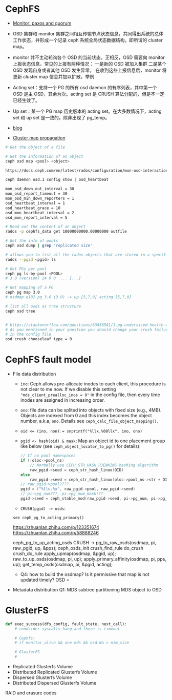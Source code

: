 # CephFS

- [Monitor: paxos and quorum](https://docs.ceph.com/en/latest/architecture/)

- OSD 集群和 monitor 集群之间相互传输节点状态信息，共同得出系统的总体工作状态，并形成一个记录 ceph 系统全局状态数据结构，即所谓的 cluster map。

-  monitor 并不主动轮询各个 OSD 的当前状态。正相反，OSD 需要向 monitor 上报状态信息。常见的上报有两种情况：
一是新的 OSD 被加入集群
二是某个 OSD 发现自身或者其他 OSD 发生异常。
在收到这些上报信息后，monitor 将更新 cluster map 信息并加以扩散，举例



- Acting set：支持一个 PG 的所有 osd daemon 的有序列表，其中第一个 OSD 是主 OSD，其余为次。acting set 是 CRUSH 算法分配的，但是不一定已经生效了。

- Up set：某一个 PG map 历史版本的 acting set。在大多数情况下，acting set 和 up set 是一致的，除非出现了 pg_temp。

- [blog](https://blog.wotiecity.com/docs/%E5%88%86%E5%B8%83%E5%BC%8F%E5%AD%98%E5%82%A8/01.%E5%88%86%E5%B8%83%E5%BC%8F%E5%AF%B9%E8%B1%A1%E5%AD%98%E5%82%A8ceph/01.%E5%88%86%E5%B8%83%E5%BC%8F%E5%AD%98%E5%82%A8ceph%E7%90%86%E8%AE%BA%E7%AF%87.html)

- [Cluster map propagation](https://gaodq.github.io/2017/06/05/ceph-rados-review/)


```bash
# Get the object of a file

# Get the information of an object
ceph osd map <pool> <object>

https://docs.ceph.com/en/latest/rados/configuration/mon-osd-interaction/

ceph daemon osd.1 config show | osd_heartbeat

mon_osd_down_out_interval = 30
mon_osd_report_timeout = 30
mon_osd_min_down_reporters = 1
osd_heartbeat_interval = 1
osd_heartbeat_grace = 10
osd_mon_heartbeat_interval = 2
osd_mon_report_interval = 5

# Read out the content of an object
rados -p cephfs_data get 10000000000.00000000 outfile

# Get the info of pools
ceph osd dump | grep 'replicated size'

# allows you to list all the rados objects that are stored in a specific placement group.
rados --pgid <pgid> ls 

# Get PGs per pool
ceph pg ls-by-pool <POOL>         
# 3.0 (version) 24 0 0  ... [...]

# Get mapping of a PG
ceph pg map 3.0
# osdmap e182 pg 3.0 (3.0) -> up [5,7,0] acting [5,7,0]

# list all osds as tree structure
ceph osd tree


# https://stackoverflow.com/questions/63456581/1-pg-undersized-health-warn-in-rook-ceph-on-single-node-clusterminikube/63472905#63472905
# As you mentioned in your question you should change your crush failure-domain-type to OSD that it means it will replicate your data between OSDs not hosts. By default it is host and when you have only one host it doesn't have any other hosts to replicate your data and so your pg will always be undersized.
# In the config file
osd crush chooseleaf type = 0
```

# CephFS fault model

- File data distribution

    - `ino`: Ceph allows pre-allocate inodes to each client, this procedure is not clear to me now. If we disable this setting `"mds_client_prealloc_inos = 0"` in the config file, then every time inodes are assigned in increasing order.
    
    - `ono`: file data can be splited into objects with fixed size (e.g., 4MB). Objects are indexed from 0 and this index becomes the object number, a.k.a, `ono`. Details see `ceph_calc_file_object_mapping()`.
    
    - `oid <= (ino, non)`: `= snprintf("%llx.%08llx", ino, ono)`

    - `pgid <- hash(oid) & mask`: Map an object id to one placement group like below (see `ceph_object_locator_to_pg()` for details):
        ```c
        // If no pool namespaces
        if (!oloc->pool_ns)
            // Normally use CEPH_STR_HASH_RJENKINS hashing algorithm 
            raw_pgid->seed = ceph_str_hash_linux(OID)
        else
            raw_pgid->seed = ceph_str_hash_linux(oloc->pool_ns->str + OID)
        // raw_pgid->pool????
        pgid = ("%llu.%x", raw_pgid->pool, raw_pgid->seed)
        // pi->pg_num???, pi->pg_num_mask???
        pgid->seed = ceph_stable_mod(raw_pgid->seed, pi->pg_num, pi->pg_num_mask);
        ```
    
    - `CRUSH(pgid) -> osds`: 

    `see ceph_pg_to_acting_primary()`

    https://zhuanlan.zhihu.com/p/123351674
    https://zhuanlan.zhihu.com/p/58888246
    
    ceph_pg_to_up_acting_osds
        CRUSH -> pg_to_raw_osds(osdmap, pi, raw_pgid, up, &pps);
            ceph_osds_init
            crush_find_rule
            do_crush
                crush_do_rule
        apply_upmap(osdmap, &pgid, up);
        raw_to_up_osds(osdmap, pi, up);
        apply_primary_affinity(osdmap, pi, pps, up);
        get_temp_osds(osdmap, pi, &pgid, acting);



	- Q4: how to build the osdmap? Is it permissive that map is not updated timely?
		OSD = 
- Metadata distribution
    Q1: MDS subtree partitioning MDS object to OSD


# GlusterFS

```python
def exec_success(dfs_config, fault_state, next_call):
    # condsider syscalls hang and there is timeout

    # Cephfs:
    # if monitor_alive && one mds && osd.No > mim_size

    # GlusterFS
    # 
```

- Replicated Glusterfs Volume
- Distributed Replicated Glusterfs Volume
- Dispersed Glusterfs Volume
- Distributed Dispersed Glusterfs Volume


RAID and erasure codes